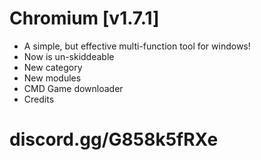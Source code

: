 # Chromium [v1.7.1]
- A simple, but effective multi-function tool for windows!
- Now is un-skiddeable
- New category
- New modules
- CMD Game downloader
- Credits

# discord.gg/G858k5fRXe
